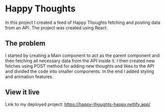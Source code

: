 # Happy Thoughts

In this project I created a feed of Happy Thoughts fetching and posting data from an API. The project was created using React.


## The problem

I started by creating a Main component to act as the parent component and then fetching all necessary data from the API inside it. I then created new fetches using POST method for adding new thoughts and likes to the API and divided the code into smaller components. In the end I added styling and animation features. 


## View it live

Link to my deployed project:
https://happy-thoughts-happy.netlify.app/
